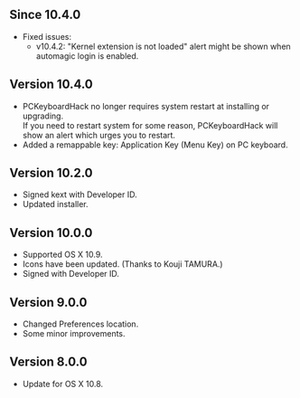 Since 10.4.0
------------

* Fixed issues:
    * v10.4.2: "Kernel extension is not loaded" alert might be shown when automagic login is enabled.

Version 10.4.0
--------------

* PCKeyboardHack no longer requires system restart at installing or upgrading. <br />
  If you need to restart system for some reason, PCKeyboardHack will show an alert which urges you to restart.
* Added a remappable key: Application Key (Menu Key) on PC keyboard.

Version 10.2.0
--------------

* Signed kext with Developer ID.
* Updated installer.

Version 10.0.0
--------------

* Supported OS X 10.9.
* Icons have been updated. (Thanks to Kouji TAMURA.)
* Signed with Developer ID.

Version 9.0.0
-------------

* Changed Preferences location.
* Some minor improvements.

Version 8.0.0
-------------

* Update for OS X 10.8.
